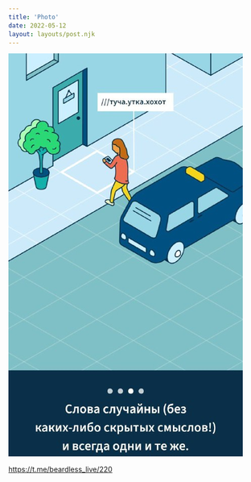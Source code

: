 ```yaml
---
title: 'Photo'
date: 2022-05-12
layout: layouts/post.njk
---
```


![](/img/AgACAgIAAx0CVDWW-AAD3GJ8_B9xxGw3FWfAgLc5BY7ocK6GAALWuzEbLSnoS98PT0SQsD-_AQADAgADcwADJAQ.jpg
)


https://t.me/beardless_live/220